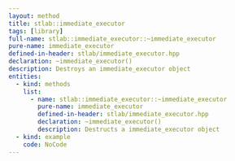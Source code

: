 ```yaml
---
layout: method
title: stlab::immediate_executor
tags: [library]
full-name: stlab::immediate_executor::~immediate_executor
pure-name: immediate_executor
defined-in-header: stlab/immediate_executor.hpp 
declaration: ~immediate_executor()
description: Destroys an immediate_executor object
entities:
  - kind: methods
    list:
      - name: stlab::immediate_executor::~immediate_executor
        pure-name: immediate_executor
        defined-in-header: stlab/immediate_executor.hpp 
        declaration: ~immediate_executor()
        description: Destructs a immediate_executor object
  - kind: example
    code: NoCode
---
```

